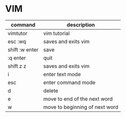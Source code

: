 # VIM

| command        | description                    |
| -------------- | ------------------------------ |
| vimtutor       | vim tutorial                   |
| esc :wq        | saves and exits vim            |
| shift :w enter | save                           |
| :q enter       | quit                           |
| shift z z      | saves and exits vim            |
| i              | enter text mode                |
| esc            | enter command mode             |
| d              | delete                         |
| e              | move to end of the next word   |
| w              | move to beginning of next word |
